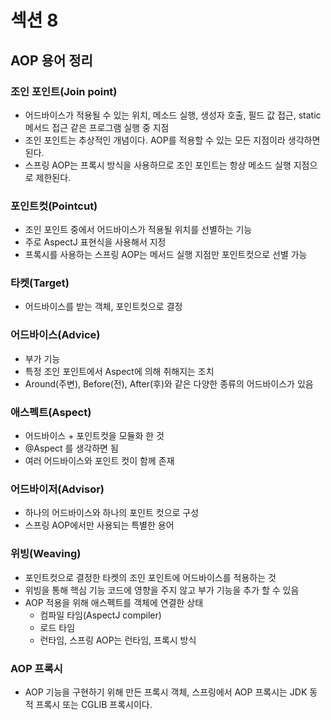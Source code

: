 # 섹션 8

## AOP 용어 정리
### 조인 포인트(Join point)
* 어드바이스가 적용될 수 있는 위치, 메소드 실행, 생성자 호출, 필드 값 접근, static 메서드 접근 같은 프로그램 실행 중 지점
* 조인 포인트는 추상적인 개념이다. AOP를 적용할 수 있는 모든 지점이라 생각하면 된다.
* 스프링 AOP는 프록시 방식을 사용하므로 조인 포인트는 항상 메소드 실행 지점으로 제한된다.
### 포인트컷(Pointcut)
* 조인 포인트 중에서 어드바이스가 적용될 위치를 선별하는 기능
* 주로 AspectJ 표현식을 사용해서 지정
* 프록시를 사용하는 스프링 AOP는 메서드 실행 지점만 포인트컷으로 선별 가능
### 타켓(Target)
* 어드바이스를 받는 객체, 포인트컷으로 결정
### 어드바이스(Advice) 
* 부가 기능
* 특정 조인 포인트에서 Aspect에 의해 취해지는 조치
* Around(주변), Before(전), After(후)와 같은 다양한 종류의 어드바이스가 있음
### 애스펙트(Aspect)
* 어드바이스 + 포인트컷을 모듈화 한 것 
* @Aspect 를 생각하면 됨
* 여러 어드바이스와 포인트 컷이 함께 존재
### 어드바이저(Advisor)
* 하나의 어드바이스와 하나의 포인트 컷으로 구성 
* 스프링 AOP에서만 사용되는 특별한 용어
### 위빙(Weaving)
* 포인트컷으로 결정한 타켓의 조인 포인트에 어드바이스를 적용하는 것 
* 위빙을 통해 핵심 기능 코드에 영향을 주지 않고 부가 기능을 추가 할 수 있음 
* AOP 적용을 위해 애스펙트를 객체에 연결한 상태
  * 컴파일 타임(AspectJ compiler)
  * 로드 타임 
  * 런타임, 스프링 AOP는 런타임, 프록시 방식
### AOP 프록시
* AOP 기능을 구현하기 위해 만든 프록시 객체, 스프링에서 AOP 프록시는 JDK 동적 프록시 또는 CGLIB 프록시이다.